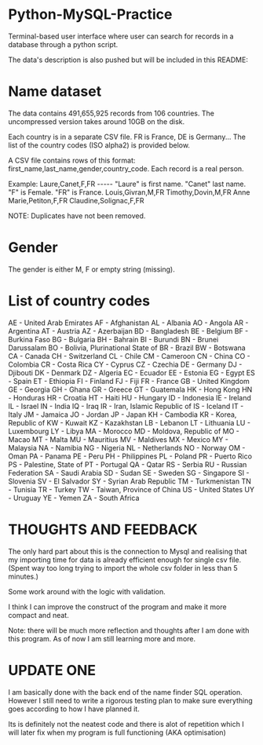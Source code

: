 # Python-MySQL-Practice
 Terminal-based user interface where user can search for records in a database through a python script.

 The data's description is also pushed but will be included in this README:


Name dataset
=========================================

The data contains 491,655,925 records from 106 countries. The uncompressed version takes around 10GB on the disk.

Each country is in a separate CSV file. FR is France, DE is Germany... The list of the country codes (ISO alpha2) is provided below.

A CSV file contains rows of this format: first_name,last_name,gender,country_code. Each record is a real person.

Example:
Laure,Canet,F,FR     ----- "Laure" is first name. "Canet" last name. "F" is Female. "FR" is France.
Louis,Givran,M,FR
Timothy,Dovin,M,FR
Anne Marie,Petiton,F,FR
Claudine,Solignac,F,FR

NOTE: Duplicates have not been removed.

Gender
===================================
The gender is either M, F or empty string (missing).

List of country codes
===================================
AE - United Arab Emirates
AF - Afghanistan
AL - Albania
AO - Angola
AR - Argentina
AT - Austria
AZ - Azerbaijan
BD - Bangladesh
BE - Belgium
BF - Burkina Faso
BG - Bulgaria
BH - Bahrain
BI - Burundi
BN - Brunei Darussalam
BO - Bolivia, Plurinational State of
BR - Brazil
BW - Botswana
CA - Canada
CH - Switzerland
CL - Chile
CM - Cameroon
CN - China
CO - Colombia
CR - Costa Rica
CY - Cyprus
CZ - Czechia
DE - Germany
DJ - Djibouti
DK - Denmark
DZ - Algeria
EC - Ecuador
EE - Estonia
EG - Egypt
ES - Spain
ET - Ethiopia
FI - Finland
FJ - Fiji
FR - France
GB - United Kingdom
GE - Georgia
GH - Ghana
GR - Greece
GT - Guatemala
HK - Hong Kong
HN - Honduras
HR - Croatia
HT - Haiti
HU - Hungary
ID - Indonesia
IE - Ireland
IL - Israel
IN - India
IQ - Iraq
IR - Iran, Islamic Republic of
IS - Iceland
IT - Italy
JM - Jamaica
JO - Jordan
JP - Japan
KH - Cambodia
KR - Korea, Republic of
KW - Kuwait
KZ - Kazakhstan
LB - Lebanon
LT - Lithuania
LU - Luxembourg
LY - Libya
MA - Morocco
MD - Moldova, Republic of
MO - Macao
MT - Malta
MU - Mauritius
MV - Maldives
MX - Mexico
MY - Malaysia
NA - Namibia
NG - Nigeria
NL - Netherlands
NO - Norway
OM - Oman
PA - Panama
PE - Peru
PH - Philippines
PL - Poland
PR - Puerto Rico
PS - Palestine, State of
PT - Portugal
QA - Qatar
RS - Serbia
RU - Russian Federation
SA - Saudi Arabia
SD - Sudan
SE - Sweden
SG - Singapore
SI - Slovenia
SV - El Salvador
SY - Syrian Arab Republic
TM - Turkmenistan
TN - Tunisia
TR - Turkey
TW - Taiwan, Province of China
US - United States
UY - Uruguay
YE - Yemen
ZA - South Africa





THOUGHTS AND FEEDBACK
=================================================

The only hard part about this is the connection to Mysql and realising that my importing time for data is already efficient enough for single csv file. (Spent way too long trying to import the whole csv folder in less than 5 minutes.)

Some work around with the logic with validation. 

I think I can improve the construct of the program and make it more compact and neat. 


Note: there will be much more reflection and thoughts after I am done with this program. As of now I am still learning more and more.




UPDATE ONE
=================================================

I am basically done with the back end of the name finder SQL operation. However I still need to write a rigorous testing plan to make sure everything goes according to how I have planned it.

Its is definitely not the neatest code and there is alot of repetition which I will later fix when my program is full functioning (AKA optimisation)
